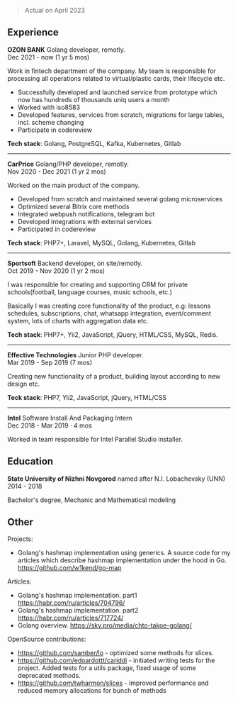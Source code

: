 > Actual on April 2023

## Experience

**OZON BANK** Golang developer, remotly.  
Dec 2021 - now (1 yr 5 mos) 

Work in fintech department of the company.
My team is responsible for processing all operations related to virtual/plastic cards, their lifecycle etc.

- Successfully developed and launched service from prototype which now has hundreds of thousands uniq users a month
- Worked with iso8583
- Developed features, services from scratch, migrations for large tables, incl. scheme changing
- Participate in codereview

**Tech stack**: Golang, PostgreSQL, Kafka, Kubernetes, Gitlab

---

**CarPrice** Golang/PHP developer, remotly.  
Nov 2020 - Dec 2021 (1 yr 2 mos)

Worked on the main product of the company.  

- Developed from scratch and maintained several golang microservices
- Optimized several Bitrix core methods
- Integrated webpush notifications, telegram bot
- Developed integrations with external services
- Participated in codereview

**Tech stack**: PHP7+, Laravel, MySQL, Golang, Kubernetes, Gitlab

---

**Sportsoft** Backend developer, on site/remotly.  
Oct 2019 - Nov 2020 (1 yr 2 mos)

I was responsible for creating and supporting CRM for private schools(football, language courses, music schools, etc.)

Basically I was creating core functionality of the product, e.g: lessons schedules, subscriptions, chat, whatsapp integration, event/comment system, lots of charts with aggregation data etc.

**Tech stack**: PHP7+, Yii2, JavaScript, jQuery, HTML/CSS, MySQL, Redis.

---

**Effective Technologies** Junior PHP developer.  
Mar 2019 - Sep 2019 (7 mos)  

Creating new functionality of a product, building layout according to new design etc.

**Teck stack**: PHP7, Yii2, JavaScript, jQuery, HTML/CSS

---

**Intel** Software Install And Packaging Intern  
Dec 2018 - Mar 2019 · 4 mos

Worked in team responsible for Intel Parallel Studio installer.


## Education

**State University of Nizhni Novgorod** named after N.I. Lobachevsky (UNN)  
2014 - 2018

Bachelor's degree, Mechanic and Mathematical modeling

## Other

Projects:
- Golang's hashmap implementation using generics. A source code for my articles which describe hashmap implementation under the hood in Go. https://github.com/w1kend/go-map

Articles:
- Golang's hashmap implementation. part1 https://habr.com/ru/articles/704796/
- Golang's hashmap implementation. part2 https://habr.com/ru/articles/717724/
- Golang overview. https://sky.pro/media/chto-takoe-golang/

OpenSource contributions:
- https://github.com/samber/lo - optimized some methods for slices.
- https://github.com/edoardottt/cariddi - initiated writing tests for the project. Added tests for a utils package, fixed usage of some deprecated methods.
- https://github.com/twharmon/slices - improved performance and reduced memory allocations for bunch of methods
